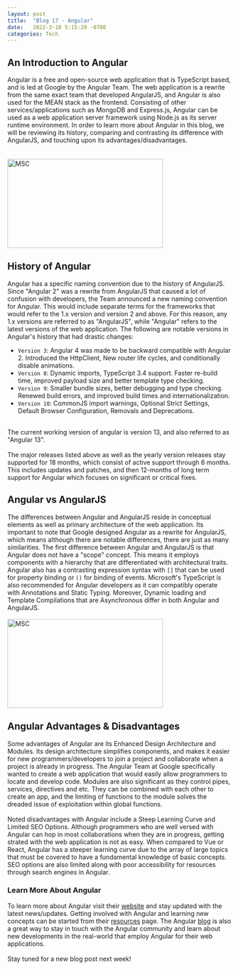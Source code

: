 ```yaml
---
layout: post
title:  "Blog 17 - Angular"
date:   2022-3-18 5:15:29 -0700
categories: Tech
---
```

## An Introduction to Angular
Angular is a free and open-source web application that is TypeScript based, and is led at Google by the Angular Team. The web application is a rewrite from the same exact team that developed AngularJS, and Angular is also used for the MEAN stack as the frontend. Consisting of other services/applications such as MongoDB and Express.js, Angular can be used as a web application server framework using Node.js as its server runtime environment. In order to learn more about Angular in this blog, we will be reviewing its history, comparing and contrasting its difference with AngularJS, and touching upon its advantages/disadvantages.  
<br/><br/>
<img src="https://cdn.searchenginejournal.com/wp-content/uploads/2019/04/the-seo-guide-to-angular-1520x800.png" alt="MSC" width="350" height="200">
<br/>

## History of Angular
Angular has a specific naming convention due to the history of AngularJS. Since "Angular 2" was a rewrite from AngularJS that caused a lot of confusion with developers, the Team announced a new naming convention for Angular. This would include separate terms for the frameworks that would refer to the 1.x version and version 2 and above. For this reason, any 1.x versions are referred to as "AngularJS", while "Angular" refers to the latest versions of the web application. The following are notable versions in Angular's history that had drastic changes:

- `Version 3`: Angular 4 was made to be backward compatible with Angular 2. Introduced the HttpClient, New router life cycles, and conditionally disable animations.
- `Version 8`: Dynamic imports, TypeScript 3.4 support. Faster re-build time, improved payload size and better template type checking.
- `Version 9`:  Smaller bundle sizes, better debugging and type checking. Renewed build errors, and improved build times and internationalization.
- `Version 10`: CommonJS import warnings, Optional Strict Settings, Default Browser Configuration, Removals and Deprecations.
<br/>
The current working version of angular is version 13, and also referred to as "Angular 13".
<br/><br/>
The major releases listed above as well as the yearly version releases stay supported for 18 months, which consist of active support through 6 months. This includes updates and patches, and then 12-months of long term support for Angular which focuses on significant or critical fixes.

## Angular vs AngularJS
The differences between Angular and AngularJS reside in conceptual elements as well as primary architecture of the web application. Its important to note that Google designed Angular as a rewrite for AngularJS, which means although there are notable differences, there are just as many similarities. The first difference between Angular and AngularJS is that Angular does not have a "scope" concept. This means it employs components with a hierarchy that are differentiated with architectural traits. Angular also has a contrasting expression syntax with `[]` that can be used for property binding or `()` for binding of events. Microsoft's TypeScript is also recommended for Angular developers as it can compatibly operate with Annotations and Static Typing. Moreover, Dynamic loading and Template Compilations that are Asynchronous differ in both Angular and AngularJS.
<br/><br/>
<img src="https://www.spec-india.com/wp-content/uploads/2021/04/Angular-vs-AngularJS.jpg" alt="MSC" width="350" height="200">
<br/>

## Angular Advantages & Disadvantages 
Some advantages of Angular are its Enhanced Design Architecture and Modules. Its design architecture simplifies components, and makes it easier for new programmers/developers to join a project and collaborate when a project is already in progress. The Angular Team at Google specifically wanted to create a web application that would easily allow programmers to locate and develop code. Modules are also significant as they control pipes, services, directives and etc. They can be combined with each other to create an app, and the limiting of functions to the module solves the dreaded issue of exploitation within global functions. 
<br/><br/>
Noted disadvantages with Angular include a Steep Learning Curve and Limited SEO Options. Although programmers who are well versed with Angular can hop in most collaborations when they are in progress, getting strated with the web application is not as easy. When compared to Vue or React, Angular has a steeper learning curve due to the array of large topics that must be covered to have a fundamental knowledge of basic concepts. SEO options are also limited along with poor accessibility for resources through search engines in Angular.

### Learn More About Angular 
To learn more about Angular visit their [website][web-io] and stay updated with the latest news/updates. Getting involved with Angular and learning new concepts can be started from their [resources][resources-io] page. The Angular [blog][blog-io] is also a great way to stay in touch with the Angular community and learn about new developments in the real-world that employ Angular for their web applications. 
<br/><br/>
Stay tuned for a new blog post next week!

[web-io]: https://angular.io/
[resources-io]: https://angular.io/resources?category=development
[blog-io]: https://blog.angular.io/
